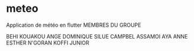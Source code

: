 # meteo
Application de météo en flutter
MEMBRES DU GROUPE

BEHI KOUAKOU ANGE DOMINIQUE
SILUE CAMPBEL
ASSAMOI AYA ANNE ESTHER
N'GORAN KOFFI JUNIOR
